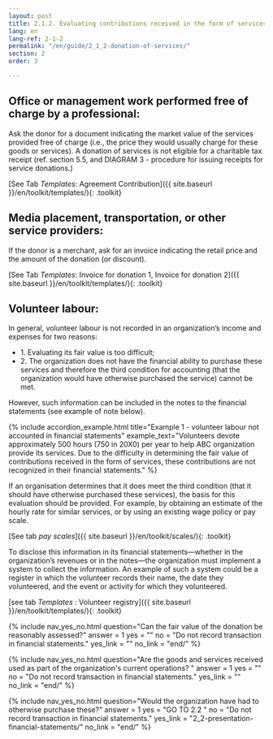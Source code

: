 ```yaml
---
layout: post
title: 2.1.2. Evaluating contributions received in the form of services
lang: en
lang-ref: 2-1-2
permalink: "/en/guide/2_1_2-donation-of-services/"
section: 2
order: 3

---
```

## Office or management work performed free of charge by a professional:

Ask the donor for a document indicating the market value of the services provided free of charge (i.e., the price they would usually charge for these goods or services). A donation of services is not eligible for a charitable tax receipt (ref. section 5.5, and DIAGRAM 3 - procedure for issuing receipts for service donations.)

[See Tab _Templates_: Agreement Contribution]({{ site.baseurl }}/en/toolkit/templates/){: .toolkit}

## Media placement, transportation, or other service providers:

If the donor is a merchant, ask for an invoice indicating the retail price and the amount of the donation (or discount).

[See Tab _Templates_: Invoice for donation 1, Invoice for donation 2]({{ site.baseurl }}/en/toolkit/templates/){: .toolkit}

## Volunteer labour:

In general, volunteer labour is not recorded in an organization’s income and expenses for two reasons:
<ul class="textlist">
<li>1. Evaluating its fair value is too difficult;</li>

<li>2. The organization does not have the financial ability to purchase these services and therefore the third condition for accounting (that the organization would have otherwise purchased the service) cannot be met.</li>
</ul>
However, such information can be included in the notes to the financial statements (see example of note below).

{% include accordion_example.html
title="Example 1 - volunteer labour not accounted in financial statements"
example_text="Volunteers devote approximately 500 hours (750 in 20X0) per year to help ABC organization provide its services. Due to the difficulty in determining the fair value of contributions received in the form of services, these contributions are not recognized in their financial statements."
%}

If an organisation determines that it does meet the third condition (that it should have otherwise purchased these services), the basis for this evaluation should be provided. For example, by obtaining an estimate of the hourly rate for similar services, or by using an existing wage policy or pay scale.

[See tab _pay scales_]({{ site.baseurl }}/en/toolkit/scales/){: .toolkit}

To disclose this information in its financial statements—whether in the organization’s revenues or in the notes—the organization must implement a system to collect the information. An example of such a system could be a register in which the volunteer records their name, the date they volunteered, and the event or activity for which they volunteered.

[see tab _Templates_ : Volunteer registry]({{ site.baseurl }}/en/toolkit/templates/){: .toolkit}

{% include nav_yes_no.html
question="Can the fair value of the donation be reasonably assessed?"
answer = 1
yes = ""
no = "Do not record transaction in financial statements."
yes_link = ""
no_link = "end/"
%}

{% include nav_yes_no.html
question="Are the goods and services received used as part of the organization's current operations? "
answer = 1
yes = ""
no = "Do not record transaction in financial statements."
yes_link = ""
no_link = "end/"
%}

{% include nav_yes_no.html
question="Would the organization have had to otherwise purchase these?"
answer = 1
yes = "GO TO 2.2 "
no = "Do not record transaction in financial statements."
yes_link = "2_2-presentation-financial-statements/"
no_link = "end/"
%}